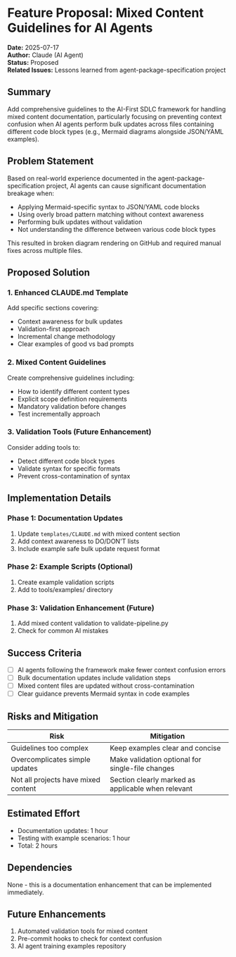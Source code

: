 # Feature Proposal: Mixed Content Guidelines for AI Agents

**Date:** 2025-07-17  
**Author:** Claude (AI Agent)  
**Status:** Proposed  
**Related Issues:** Lessons learned from agent-package-specification project

## Summary

Add comprehensive guidelines to the AI-First SDLC framework for handling mixed content documentation, particularly focusing on preventing context confusion when AI agents perform bulk updates across files containing different code block types (e.g., Mermaid diagrams alongside JSON/YAML examples).

## Problem Statement

Based on real-world experience documented in the agent-package-specification project, AI agents can cause significant documentation breakage when:
- Applying Mermaid-specific syntax to JSON/YAML code blocks
- Using overly broad pattern matching without context awareness
- Performing bulk updates without validation
- Not understanding the difference between various code block types

This resulted in broken diagram rendering on GitHub and required manual fixes across multiple files.

## Proposed Solution

### 1. Enhanced CLAUDE.md Template
Add specific sections covering:
- Context awareness for bulk updates
- Validation-first approach
- Incremental change methodology
- Clear examples of good vs bad prompts

### 2. Mixed Content Guidelines
Create comprehensive guidelines including:
- How to identify different content types
- Explicit scope definition requirements
- Mandatory validation before changes
- Test incrementally approach

### 3. Validation Tools (Future Enhancement)
Consider adding tools to:
- Detect different code block types
- Validate syntax for specific formats
- Prevent cross-contamination of syntax

## Implementation Details

### Phase 1: Documentation Updates
1. Update `templates/CLAUDE.md` with mixed content section
2. Add context awareness to DO/DON'T lists
3. Include example safe bulk update request format

### Phase 2: Example Scripts (Optional)
1. Create example validation scripts
2. Add to tools/examples/ directory

### Phase 3: Validation Enhancement (Future)
1. Add mixed content validation to validate-pipeline.py
2. Check for common AI mistakes

## Success Criteria

- [ ] AI agents following the framework make fewer context confusion errors
- [ ] Bulk documentation updates include validation steps
- [ ] Mixed content files are updated without cross-contamination
- [ ] Clear guidance prevents Mermaid syntax in code examples

## Risks and Mitigation

| Risk | Mitigation |
|------|------------|
| Guidelines too complex | Keep examples clear and concise |
| Overcomplicates simple updates | Make validation optional for single-file changes |
| Not all projects have mixed content | Section clearly marked as applicable when relevant |

## Estimated Effort

- Documentation updates: 1 hour
- Testing with example scenarios: 1 hour
- Total: 2 hours

## Dependencies

None - this is a documentation enhancement that can be implemented immediately.

## Future Enhancements

1. Automated validation tools for mixed content
2. Pre-commit hooks to check for context confusion
3. AI agent training examples repository
